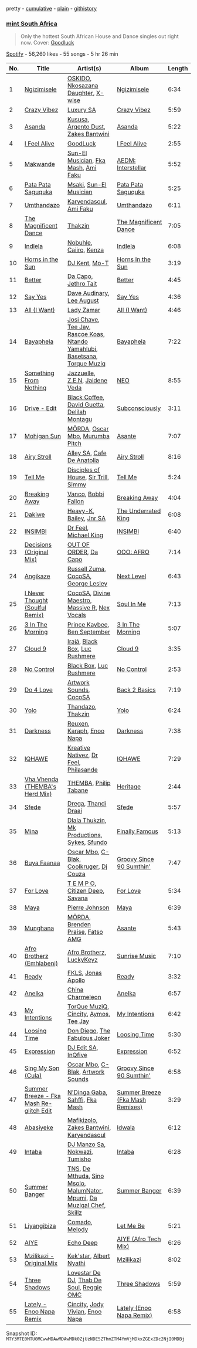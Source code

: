 pretty - [cumulative](/playlists/cumulative/37i9dQZF1DWX4IFcj5utrY.md) - [plain](/playlists/plain/37i9dQZF1DWX4IFcj5utrY) - [githistory](https://github.githistory.xyz/mackorone/spotify-playlist-archive/blob/main/playlists/plain/37i9dQZF1DWX4IFcj5utrY)

### [mint South Africa](https://open.spotify.com/playlist/37i9dQZF1DWX4IFcj5utrY)

> Only the hottest South African House and Dance singles out right now\. Cover: <a href="https://open.spotify.com/artist/4iSv3eRHwrwQTYbRCXxmL3?si=4H\_KfjZOSBuAL\_qQ9EsQoA">Goodluck</a>

[Spotify](https://open.spotify.com/user/spotify) - 56,260 likes - 55 songs - 5 hr 26 min

| No. | Title | Artist(s) | Album | Length |
|---|---|---|---|---|
| 1 | [Ngizimisele](https://open.spotify.com/track/40HxAjzO8wpe578MCVBMcy) | [OSKIDO](https://open.spotify.com/artist/6PL23hz7B60eFrQ9pxVO9R), [Nkosazana Daughter](https://open.spotify.com/artist/4AnNB3lPD0Sv7ziKVHqI66), [X\-wise](https://open.spotify.com/artist/7LJ9Zi6YhJc6hn1YdRvEyn) | [Ngizimisele](https://open.spotify.com/album/0J5lDjlxCM515GQeS1JO8h) | 6:34 |
| 2 | [Crazy Vibez](https://open.spotify.com/track/2nwXM9eHzj8eQBsuK9osbL) | [Luxury SA](https://open.spotify.com/artist/1KuiSB2g4gYQoyjmUy4cea) | [Crazy Vibez](https://open.spotify.com/album/5x20kr3HFbo8n8OT4LULjI) | 5:59 |
| 3 | [Asanda](https://open.spotify.com/track/4iq6mQd3Hkj1BUYC09t3rP) | [Kususa](https://open.spotify.com/artist/4UcrwfAI09CLZ7aBXMiucJ), [Argento Dust](https://open.spotify.com/artist/4k5ekCq3lqokDeY3JifNjt), [Zakes Bantwini](https://open.spotify.com/artist/5mZLaYqN0ZkjxfeUUmiuqL) | [Asanda](https://open.spotify.com/album/6vCt7Qg2q1ayRZd8vL1IOn) | 5:22 |
| 4 | [I Feel Alive](https://open.spotify.com/track/1OGExuCxinf5KGCMxcFYVq) | [GoodLuck](https://open.spotify.com/artist/4iSv3eRHwrwQTYbRCXxmL3) | [I Feel Alive](https://open.spotify.com/album/51ZdiDPL448QnMxyrmEt3q) | 2:55 |
| 5 | [Makwande](https://open.spotify.com/track/2MpkUFQpd7zYRGZt4BQ8bz) | [Sun\-El Musician](https://open.spotify.com/artist/0W8WpLB5WoXLgiA193LXk6), [Fka Mash](https://open.spotify.com/artist/6tooLez7Cq2bgY60m3TJMq), [Ami Faku](https://open.spotify.com/artist/3flcjKgRCeBVZTR8n8iShE) | [AEDM: Interstellar](https://open.spotify.com/album/7bNztZqGIRCaALpnDsDB4W) | 5:52 |
| 6 | [Pata Pata Saguquka](https://open.spotify.com/track/4aYRNnclXE50YTEQ8PvBNn) | [Msaki](https://open.spotify.com/artist/5Oj5jQ98vsoHeIGqCS9Dfq), [Sun\-El Musician](https://open.spotify.com/artist/0W8WpLB5WoXLgiA193LXk6) | [Pata Pata Saguquka](https://open.spotify.com/album/4C6AluXJv87ieS26W0prnB) | 5:25 |
| 7 | [Umthandazo](https://open.spotify.com/track/4m3OLxVFU9Ba1QTFByKqPr) | [Karyendasoul](https://open.spotify.com/artist/2eSj64hhMVJPYbjpli6k4p), [Ami Faku](https://open.spotify.com/artist/3flcjKgRCeBVZTR8n8iShE) | [Umthandazo](https://open.spotify.com/album/1jq2mKT01GdpCrSv4Ko7Go) | 6:11 |
| 8 | [The Magnificent Dance](https://open.spotify.com/track/28acShbQyEjdJHvdmnxkaw) | [Thakzin](https://open.spotify.com/artist/5IqRgFYiImSVQrScLaFyEE) | [The Magnificent Dance](https://open.spotify.com/album/5YuBv6DWEEVTxU19WkeXEs) | 7:05 |
| 9 | [Indlela](https://open.spotify.com/track/20biXVfOt8Fm1Mxo123d5c) | [Nobuhle](https://open.spotify.com/artist/2SuwWqS2g4w2GSE4lxD1UM), [Caiiro](https://open.spotify.com/artist/0fs9otT9TtwXUOcFXZomZY), [Kenza](https://open.spotify.com/artist/3UJzA9qzl9gaEf41cT0ETi) | [Indlela](https://open.spotify.com/album/4SHct7kn98G7DW5KanqFO2) | 6:08 |
| 10 | [Horns in the Sun](https://open.spotify.com/track/6a6D34Zl60ClugkltmryYp) | [DJ Kent](https://open.spotify.com/artist/7eNwLlauwL6tZwbFzJHWAN), [Mo\-T](https://open.spotify.com/artist/0fMnpjfqmm7KCtlB0izVOg) | [Horns In the Sun](https://open.spotify.com/album/0c6GQc9Q3h5MiDco7V8z0I) | 3:19 |
| 11 | [Better](https://open.spotify.com/track/1YocXsMVwXfU97DohXUwR7) | [Da Capo](https://open.spotify.com/artist/4YuviELTmYBvDR66ThrMy9), [Jethro Tait](https://open.spotify.com/artist/1gNzhazbuffPQaf5nkUdcP) | [Better](https://open.spotify.com/album/33fBEZAESWpNORY7rgbmqH) | 4:45 |
| 12 | [Say Yes](https://open.spotify.com/track/4z330NUfUTl4v67WZN1JPx) | [Dave Audinary](https://open.spotify.com/artist/6O7qXYxw1B8belOxZSwaNm), [Lee August](https://open.spotify.com/artist/79gWJQfQqVwM03HjPbY9k3) | [Say Yes](https://open.spotify.com/album/1sg1Rkh2CmNgs341rvKdrw) | 4:36 |
| 13 | [All \(I Want\)](https://open.spotify.com/track/4KxZCGWBClYaV4cNdovmL1) | [Lady Zamar](https://open.spotify.com/artist/5BWiwrFskTQRxKUjPMh8kI) | [All \(I Want\)](https://open.spotify.com/album/3aqlsIdm469ixCwTLWZlxT) | 4:46 |
| 14 | [Bayaphela](https://open.spotify.com/track/6SLsfjDebV22H8y0laYQhh) | [Josi Chave](https://open.spotify.com/artist/68HgwziOaOiC8YHLYRdDRU), [Tee Jay](https://open.spotify.com/artist/2FgJA67LUo0uQ6WXafNTKQ), [Rascoe Koas](https://open.spotify.com/artist/49eXlMZLQnxQLv39EXgQLW), [Ntando Yamahlubi](https://open.spotify.com/artist/6ONVT8U7x6QkRJlfbclFq8), [Basetsana](https://open.spotify.com/artist/0ZR3E22UlUzbQMxV4M1QLp), [Torque Muziq](https://open.spotify.com/artist/478TRCV0UNE9AZR6Tk2XGp) | [Bayaphela](https://open.spotify.com/album/5uKEb9KWbe7od7y67Tx6zb) | 7:22 |
| 15 | [Something From Nothing](https://open.spotify.com/track/4OI6eFJ0OWtX6JaUwWF6yq) | [Jazzuelle](https://open.spotify.com/artist/2jDw8yQFISqLWdK63ITATu), [Z.E.N](https://open.spotify.com/artist/1e0U1rJZOxccXqF6oCyZT4), [Jaidene Veda](https://open.spotify.com/artist/5RnHlRFELc91Qk6dV6mhNG) | [NEO](https://open.spotify.com/album/5rW8PA2FAgoeOHOsO07986) | 8:55 |
| 16 | [Drive \- Edit](https://open.spotify.com/track/3XsNRi2cypsksscysYbyaF) | [Black Coffee](https://open.spotify.com/artist/6wMr4zKPrrR0UVz08WtUWc), [David Guetta](https://open.spotify.com/artist/1Cs0zKBU1kc0i8ypK3B9ai), [Delilah Montagu](https://open.spotify.com/artist/3WtrH1zNpzoPSz6XpwCh6y) | [Subconsciously](https://open.spotify.com/album/5zIPpR6ufwhSM0RV1wcrhw) | 3:11 |
| 17 | [Mohigan Sun](https://open.spotify.com/track/5U6zQqXCVZokE7UH4kdAB1) | [MÖRDA](https://open.spotify.com/artist/0M8NOvT5MTp13jYZ0bZZQp), [Oscar Mbo](https://open.spotify.com/artist/6rPG97md3RdzwNc1eJQQNX), [Murumba Pitch](https://open.spotify.com/artist/3cd7plsjSmDdQ0oHESYHC4) | [Asante](https://open.spotify.com/album/6JDD5mOfpytom3PFSySw8J) | 7:07 |
| 18 | [Airy Stroll](https://open.spotify.com/track/3euMvuHJCud6240KV1Jxqf) | [Alley SA](https://open.spotify.com/artist/1ScHe3PMvTSjbH6A0XYxoy), [Cafe De Anatolia](https://open.spotify.com/artist/2sSSGlRMfz4ZEcw4rw0m0v) | [Airy Stroll](https://open.spotify.com/album/3NNUYd0qP3uBH4mKhayEOD) | 8:16 |
| 19 | [Tell Me](https://open.spotify.com/track/0QcV81DslezqcpdExcVF19) | [Disciples of House](https://open.spotify.com/artist/5epbvywtTZIsu7TLTRUgZr), [Sir Trill](https://open.spotify.com/artist/4QkKUb73NVonTlAZaShsuY), [Simmy](https://open.spotify.com/artist/3MjlXVCfmLdY9QQ2GCd7iA) | [Tell Me](https://open.spotify.com/album/0MOwQa0e2WRLbctGa0TyZS) | 5:24 |
| 20 | [Breaking Away](https://open.spotify.com/track/2XsrImizq3YjPuMyTVY6rH) | [Vanco](https://open.spotify.com/artist/2KShewLkb92FKEZ6N4cVP9), [Bobbi Fallon](https://open.spotify.com/artist/2iGBTGNxBGp36zT37zvpHB) | [Breaking Away](https://open.spotify.com/album/2ZQHdrmd41J62aBd8Unbsi) | 4:04 |
| 21 | [Dakiwe](https://open.spotify.com/track/5goEUjSkFPIia3wGuRRugG) | [Heavy\-K](https://open.spotify.com/artist/0xAI0encQKIoTvNQXPh1ts), [Bailey](https://open.spotify.com/artist/2m8moPO8g157pOZoojNZYX), [Jnr SA](https://open.spotify.com/artist/4z55shVorhhVNDP21Zojku) | [The Underrated King](https://open.spotify.com/album/54lSw5trXgoiCDLOAh8Wlk) | 6:08 |
| 22 | [INSIMBI](https://open.spotify.com/track/3DEc9RODI7HlxccYKaRtpT) | [Dr Feel](https://open.spotify.com/artist/20OBylFJKe5WtQzqO32Xxq), [Michael King](https://open.spotify.com/artist/4QXIwYRu5HTQiTFYWl7Yri) | [INSIMBI](https://open.spotify.com/album/5PAqpzzysS2EFGSIw31bfL) | 6:40 |
| 23 | [Decisions \(Original Mix\)](https://open.spotify.com/track/5iAA9Z3JbGWEwh3A1py5LB) | [OUT OF ORDER](https://open.spotify.com/artist/0EahDneISdyQpDqNzU9XZC), [Da Capo](https://open.spotify.com/artist/4YuviELTmYBvDR66ThrMy9) | [OOO: AFRO](https://open.spotify.com/album/4YNw1RfxL1PBwTcx0D0JCx) | 7:14 |
| 24 | [Angikaze](https://open.spotify.com/track/5F7npl4FSAFQLsIuW3o7aR) | [Russell Zuma](https://open.spotify.com/artist/0juy2RagFC1qDPlMhEkepe), [CocoSA](https://open.spotify.com/artist/0bLlqsMSB60BBRtsqcap0j), [George Lesley](https://open.spotify.com/artist/1b4XcTXxb48CLaCUCAFWhL) | [Next Level](https://open.spotify.com/album/38ceKeIGseGiz5dAoK4IFk) | 6:43 |
| 25 | [I Never Thought \(Soulful Remix\)](https://open.spotify.com/track/0OM8CxsdhxnRidlrc1Z1nM) | [CocoSA](https://open.spotify.com/artist/0bLlqsMSB60BBRtsqcap0j), [Divine Maestro](https://open.spotify.com/artist/5MSnPn1osPJQns6QQA2NvE), [Massive R](https://open.spotify.com/artist/1CnxaxpA4ZAt9NKClbv7Tc), [Nex Vocals](https://open.spotify.com/artist/1uGko7NHvYPhtlKK38QI9V) | [Soul In Me](https://open.spotify.com/album/6zbapu2HiXeMQ7DS4JrUNe) | 7:13 |
| 26 | [3 In The Morning](https://open.spotify.com/track/1uGivKy4r1xbPbxhI6Jp3q) | [Prince Kaybee](https://open.spotify.com/artist/4H7q5OwAgX1uQuhwb7bg2C), [Ben September](https://open.spotify.com/artist/1wAVD7w8mfrKNxpfe8dGEq) | [3 In The Morning](https://open.spotify.com/album/1HgLqBJlhYGbOVQkXEKgkJ) | 5:07 |
| 27 | [Cloud 9](https://open.spotify.com/track/6PCkmEG2qnLbewSW1cN1rD) | [Irajá](https://open.spotify.com/artist/4FMTGkOjozsv1N6aMiR6nw), [Black Box](https://open.spotify.com/artist/7IHGC6y8NjBwwWhWCF2lKR), [Luc Rushmere](https://open.spotify.com/artist/7IfsuGH0v0gCTz4e5ZSD1p) | [Cloud 9](https://open.spotify.com/album/5pjdf866qmNg2RMMOC1np6) | 3:35 |
| 28 | [No Control](https://open.spotify.com/track/7eMsVUlXYFxOXs1UvDF6BR) | [Black Box](https://open.spotify.com/artist/7IHGC6y8NjBwwWhWCF2lKR), [Luc Rushmere](https://open.spotify.com/artist/7IfsuGH0v0gCTz4e5ZSD1p) | [No Control](https://open.spotify.com/album/4m8EX0EMs1DNFGIqyongi2) | 2:53 |
| 29 | [Do 4 Love](https://open.spotify.com/track/59NwccvTdS0bjuQ0akCojn) | [Artwork Sounds](https://open.spotify.com/artist/0OxQiJ0uuDuuQ3dqkIbjwR), [CocoSA](https://open.spotify.com/artist/0bLlqsMSB60BBRtsqcap0j) | [Back 2 Basics](https://open.spotify.com/album/54A8PyTjNlFchRt3KBjEa9) | 7:19 |
| 30 | [Yolo](https://open.spotify.com/track/3WPLROCUoczg7H4N1fnHll) | [Thandazo](https://open.spotify.com/artist/0WIOmHD5MHu3TZy8B3cahh), [Thakzin](https://open.spotify.com/artist/5IqRgFYiImSVQrScLaFyEE) | [Yolo](https://open.spotify.com/album/3Yo2ZoJYlmJ5DnBgMmcx1w) | 6:24 |
| 31 | [Darkness](https://open.spotify.com/track/0Hlzlg3TB4AS8sGJM5JqW6) | [Reuxen](https://open.spotify.com/artist/0SAMYnYYWLYROycmJ3gqeq), [Karaph](https://open.spotify.com/artist/4yzblXHoqfJnT21oFv8bQp), [Enoo Napa](https://open.spotify.com/artist/5KPid3HkjjnBN4PeUqllHC) | [Darkness](https://open.spotify.com/album/3emmvaGfzTchmL48ogkmZv) | 7:38 |
| 32 | [IQHAWE](https://open.spotify.com/track/30RylevGyD4EFyV4VYbPj3) | [Kreative Nativez](https://open.spotify.com/artist/4s2DjPiXzoh6KErcgfMl6G), [Dr Feel](https://open.spotify.com/artist/20OBylFJKe5WtQzqO32Xxq), [Philasande](https://open.spotify.com/artist/3hxC69P9B55P0PDDye6iqi) | [IQHAWE](https://open.spotify.com/album/4FxgWaDxIrMGItb5cc5ur4) | 7:29 |
| 33 | [Vha Vhenda \(THEMBA's Herd Mix\)](https://open.spotify.com/track/23xHKVpe8QA9Nv0yoBQQ0P) | [THEMBA](https://open.spotify.com/artist/64tzIMKX4Npx37YLcNZZNC), [Philip Tabane](https://open.spotify.com/artist/3wC1W9e4Ycoji9LEM1MBTa) | [Heritage](https://open.spotify.com/album/0IGMuacSlufINDCHLNBNNa) | 2:44 |
| 34 | [Sfede](https://open.spotify.com/track/6OFb2fIb9MLO9MFalHAv2O) | [Drega](https://open.spotify.com/artist/1Gj6W2RfGpl6ebJGle93VG), [Thandi Draai](https://open.spotify.com/artist/5YOTbvFffpPKwdMKEyKIcG) | [Sfede](https://open.spotify.com/album/73QpLmYkPfXgX5cd2eey93) | 5:57 |
| 35 | [Mina](https://open.spotify.com/track/5aJTwe8xpO6799PDiMUojU) | [Dlala Thukzin](https://open.spotify.com/artist/5kmceQl1Y7lveTVbcy5ycD), [Mk Productions](https://open.spotify.com/artist/67hRZRbHByMJCRqSdkyZhi), [Sykes](https://open.spotify.com/artist/5EjeN8ChFDW6lRHfrdnW2W), [Sfundo](https://open.spotify.com/artist/0op0566RVAkuZQQ76RWxLG) | [Finally Famous](https://open.spotify.com/album/1I6Kl9idNvQCeEkkN50Wc5) | 5:13 |
| 36 | [Buya Faanaa](https://open.spotify.com/track/7ekBzUvEIfjA97jEfRN7QF) | [Oscar Mbo](https://open.spotify.com/artist/6rPG97md3RdzwNc1eJQQNX), [C\-Blak](https://open.spotify.com/artist/4ipkannhwnGj4uU4q5UUS5), [Coolkruger](https://open.spotify.com/artist/4QetKXwMztESdkPNuBy1Wu), [Dj Couza](https://open.spotify.com/artist/4dAuZsVP2DOlv0mwtWEU1L) | [Groovy Since 90 Sumthin'](https://open.spotify.com/album/6RICRX15ckBZRTkleAgyPX) | 7:47 |
| 37 | [For Love](https://open.spotify.com/track/2tUtE7MXLpUD6YPMzKqdxU) | [T E M P O](https://open.spotify.com/artist/6h2OcKtozbMmWKL5cROcQ6), [Citizen Deep](https://open.spotify.com/artist/2Wcld3BQUXxWUYMmCJYyuM), [Savana](https://open.spotify.com/artist/3TS9GT1YP9KSzhpnLmXLdt) | [For Love](https://open.spotify.com/album/42joxDMhGX2HTpWqaPdiGB) | 5:34 |
| 38 | [Maya](https://open.spotify.com/track/37aSg02eKxZMSueTi5qE89) | [Pierre Johnson](https://open.spotify.com/artist/2CUjvq6GOAGAMyN3zDyfXz) | [Maya](https://open.spotify.com/album/2hfNUwkRhfw7VjCWIQU4hZ) | 6:39 |
| 39 | [Munghana](https://open.spotify.com/track/4geNXVubg5QYEDx8zDuw0Z) | [MÖRDA](https://open.spotify.com/artist/0M8NOvT5MTp13jYZ0bZZQp), [Brenden Praise](https://open.spotify.com/artist/3jzpHftM6t86BxqayyUWiU), [Fatso AMG](https://open.spotify.com/artist/1DkPgvRMOTHVi0mGoSor7V) | [Asante](https://open.spotify.com/album/6JDD5mOfpytom3PFSySw8J) | 5:43 |
| 40 | [Afro Brotherz \(Emhlabeni\)](https://open.spotify.com/track/2xB4MkD3D4o4ByIjt7Bn5I) | [Afro Brotherz](https://open.spotify.com/artist/183kSplc4KYDe6bMQghbwN), [LuckyKeyz](https://open.spotify.com/artist/5nOVG0B4alLpEzRUf0lDYK) | [Sunrise Music](https://open.spotify.com/album/0aKRQm4iXhtj5bE9Q8gvuV) | 7:10 |
| 41 | [Ready](https://open.spotify.com/track/0G4xId3XqDYAtOs8xdAfIR) | [FKLS](https://open.spotify.com/artist/1vFGvmhvZYBc0XpgpoAzUf), [Jonas Apollo](https://open.spotify.com/artist/7lD3p5VqwrhFUse5uzAEGq) | [Ready](https://open.spotify.com/album/2S3MDvgI7Ojn0p4YFwyLER) | 3:32 |
| 42 | [Anelka](https://open.spotify.com/track/6o6o4WdKUhQMAMsC5qgFYg) | [China Charmeleon](https://open.spotify.com/artist/78lHMaJ6xLbmwzkHOriPhZ) | [Anelka](https://open.spotify.com/album/6yoxxlrkQ6RB3GNGZuUJks) | 6:57 |
| 43 | [My Intentions](https://open.spotify.com/track/03ZCukkFExJxMeT420qP4T) | [TorQue MuziQ](https://open.spotify.com/artist/3cGcpSU6lBKEV2kMFJb0zK), [Cincity](https://open.spotify.com/artist/2JTUg3LgzJsqxzNnPB9hen), [Aymos](https://open.spotify.com/artist/3xXIOO328Ieh0PWOcxivjL), [Tee Jay](https://open.spotify.com/artist/2FgJA67LUo0uQ6WXafNTKQ) | [My Intentions](https://open.spotify.com/album/3TK63BqeRAkTrwTK9N57M1) | 6:42 |
| 44 | [Loosing Time](https://open.spotify.com/track/0A7APmNK9Jf3TaV4YvyWPj) | [Don Diego](https://open.spotify.com/artist/4xsPF3eWcrzcFYtZnyuVtY), [The Fabulous Joker](https://open.spotify.com/artist/4cKE8QbqfWIakIafzl8DgB) | [Loosing Time](https://open.spotify.com/album/4W74BWiDUF2doTYdyGyKBO) | 5:30 |
| 45 | [Expression](https://open.spotify.com/track/7I9Mn5yFxFaJB5BcOz3OPF) | [DJ Edit SA](https://open.spotify.com/artist/1qdAAqaY9mEOjAccgvsOWg), [InQfive](https://open.spotify.com/artist/7MlmAincLcFGKs2gyofE1a) | [Expression](https://open.spotify.com/album/55ZKEU8kvivfuRnNriC10j) | 6:52 |
| 46 | [Sing My Son \(Cula\)](https://open.spotify.com/track/6Jrk953d3ekyds0pGkK3aW) | [Oscar Mbo](https://open.spotify.com/artist/6rPG97md3RdzwNc1eJQQNX), [C\-Blak](https://open.spotify.com/artist/4ipkannhwnGj4uU4q5UUS5), [Artwork Sounds](https://open.spotify.com/artist/0OxQiJ0uuDuuQ3dqkIbjwR) | [Groovy Since 90 Sumthin'](https://open.spotify.com/album/6RICRX15ckBZRTkleAgyPX) | 6:58 |
| 47 | [Summer Breeze \- Fka Mash Re\-glitch Edit](https://open.spotify.com/track/3vW0t4lGNMSt0WapWyuOvR) | [N'Dinga Gaba](https://open.spotify.com/artist/5BfkFx1yfPJprDZtQCIvfr), [Sahffi](https://open.spotify.com/artist/3TyywXbTQ2lm4IMGrv6o1e), [Fka Mash](https://open.spotify.com/artist/6tooLez7Cq2bgY60m3TJMq) | [Summer Breeze \(Fka Mash Remixes\)](https://open.spotify.com/album/6K4SVK0akM39aICwype1wY) | 3:29 |
| 48 | [Abasiyeke](https://open.spotify.com/track/027f4IovyxzazHUnCWUoO9) | [Mafikizolo](https://open.spotify.com/artist/04Hrgux8cIaNJKUAX7WwJN), [Zakes Bantwini](https://open.spotify.com/artist/5mZLaYqN0ZkjxfeUUmiuqL), [Karyendasoul](https://open.spotify.com/artist/2eSj64hhMVJPYbjpli6k4p) | [Idwala](https://open.spotify.com/album/2nBnaZl4NHAOZWjB1V5GbS) | 6:12 |
| 49 | [Intaba](https://open.spotify.com/track/4KtwO2thHzIOEymDArz314) | [DJ Manzo Sa](https://open.spotify.com/artist/5jwzoDqBYZUEVromkGWvio), [Nokwazi](https://open.spotify.com/artist/212CRvd7gujQnCCLbRhylL), [Tumisho](https://open.spotify.com/artist/6tLcgMwr78kA4SrokL6F0d) | [Intaba](https://open.spotify.com/album/7ccgr91EmN603qALfyGkdb) | 6:28 |
| 50 | [Summer Banger](https://open.spotify.com/track/4X7kcp8rVUE3MWCD1hE3KL) | [TNS](https://open.spotify.com/artist/5uAbOIIAk6nHfy7gikjmYy), [De Mthuda](https://open.spotify.com/artist/1w2P5nNsO5W7FYq2Oui0cM), [Sino Msolo](https://open.spotify.com/artist/5zvuXUYTvZczhbPG9HZRYI), [MalumNator](https://open.spotify.com/artist/25IVkspnS4ZKKxGVyOgVnK), [Mpumi](https://open.spotify.com/artist/7IoFnVmSBtCK528aCfFQdJ), [Da Muziqal Chef](https://open.spotify.com/artist/25uuaH9QdKIygoWTDzKuve), [Skillz](https://open.spotify.com/artist/6zUtuBYmxb5cxAiEIQGLJf) | [Summer Banger](https://open.spotify.com/album/1vIdhPLoWuCwkJescRT4JB) | 6:39 |
| 51 | [Liyangibiza](https://open.spotify.com/track/1bdY01PMB01vNkGjBk2Xvt) | [Comado](https://open.spotify.com/artist/31LJ0uC7qKB2s3x8P00MKo), [Melody](https://open.spotify.com/artist/3cPXzpTSrOM1VJFm6Gwaym) | [Let Me Be](https://open.spotify.com/album/6hjJ7p3THJCGg8cfoWYsut) | 5:21 |
| 52 | [AIYE](https://open.spotify.com/track/5IYCGJP9AjEJiPomAoCQKw) | [Echo Deep](https://open.spotify.com/artist/3oQxXy7RkKmUAoo0sftSLU) | [AIYE \(Afro Tech Mix\)](https://open.spotify.com/album/2eDO3fMkVOC2Qi3JNBjUzQ) | 6:26 |
| 53 | [Mzilikazi \- Original Mix](https://open.spotify.com/track/2KSDHLpiMUQvBC6gbjeUaJ) | [Kek'star](https://open.spotify.com/artist/7lgauJ5ZMIIwrJwvUvrWC4), [Albert Nyathi](https://open.spotify.com/artist/6kpEm6OYwiNWImlaH8IPqk) | [Mzilikazi](https://open.spotify.com/album/7xhefXOPj9BsKIamVNSTOP) | 8:02 |
| 54 | [Three Shadows](https://open.spotify.com/track/6Rb6OQvlmhIdxaSsF5Tb6i) | [Lovestar De DJ](https://open.spotify.com/artist/6cYQAMxK2OBJvzgj9q72Ov), [Thab De Soul](https://open.spotify.com/artist/6rOQUGz2uvmVZ6EEjZfIew), [Reggie OMC](https://open.spotify.com/artist/5F7F7V9UtfbuS9Is6PFbVK) | [Three Shadows](https://open.spotify.com/album/2BG3KMdH3ywFJdtRgxwfkR) | 5:59 |
| 55 | [Lately \- Enoo Napa Remix](https://open.spotify.com/track/3oPdHhzFrMs6EDdupUwCfD) | [Cincity](https://open.spotify.com/artist/2JTUg3LgzJsqxzNnPB9hen), [Jody Vivian](https://open.spotify.com/artist/1G8fwWtfAJ3E092HPah9Rq), [Enoo Napa](https://open.spotify.com/artist/5KPid3HkjjnBN4PeUqllHC) | [Lately \(Enoo Napa Remix\)](https://open.spotify.com/album/1W3AZPRGLHOCyjgtgJNzFM) | 6:58 |

Snapshot ID: `MTY3MTE0MTU0MCwwMDAwMDAwMDk0ZjUzNDE5ZThmZTM4YmVjMDkxZGExZDc2NjI0MDBj`
